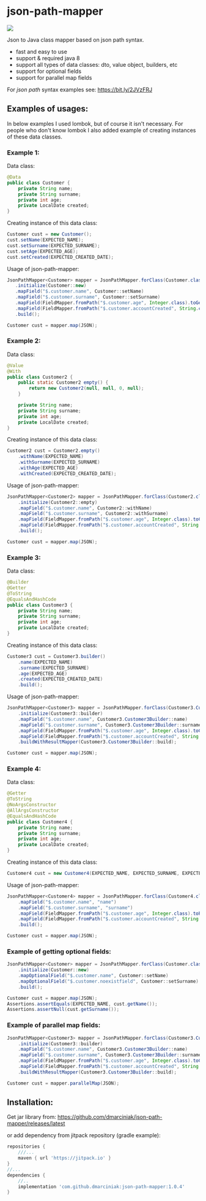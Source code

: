 # json-path-mapper

[![](https://jitpack.io/v/dmarciniak/json-path-mapper.svg)](https://jitpack.io/#dmarciniak/json-path-mapper)

Json to Java class mapper based on json path syntax.
* fast and easy to use
* support & required java 8
* support all types of data classes: dto, value object, builders, etc
* support for optional fields
* support for parallel map fields

For *json path* syntax examples see: https://bit.ly/2JVzFRJ

## Examples of usages:
In below examples I used lombok, but of course it isn't necessary.
For people who don't know lombok I also added example of creating instances of these data classes.

### Example 1:
Data class:
```java
@Data
public class Customer {
    private String name;
    private String surname;
    private int age;
    private LocalDate created;
}
```
Creating instance of this data class:
```java
Customer cust = new Customer();
cust.setName(EXPECTED_NAME);
cust.setSurname(EXPECTED_SURNAME);
cust.setAge(EXPECTED_AGE);
cust.setCreated(EXPECTED_CREATED_DATE);
```
Usage of json-path-mapper:
```java
JsonPathMapper<Customer> mapper = JsonPathMapper.forClass(Customer.class)
   .initialize(Customer::new)
   .mapField("$.customer.name", Customer::setName)
   .mapField("$.customer.surname", Customer::setSurname)
   .mapField(FieldMapper.fromPath("$.customer.age", Integer.class).toGetterField(Customer::setAge).withValidator(val -> val > 0))
   .mapField(FieldMapper.fromPath("$.customer.accountCreated", String.class).toGetterField(Customer::setCreated).withMapper(LocalDate::parse))
   .build();

Customer cust = mapper.map(JSON);
```

### Example 2:
Data class:
```java
@Value
@With
public class Customer2 {
    public static Customer2 empty() {
        return new Customer2(null, null, 0, null);
    }

    private String name;
    private String surname;
    private int age;
    private LocalDate created;
}
```
Creating instance of this data class:
```java
Customer2 cust = Customer2.empty()
    .withName(EXPECTED_NAME)
    .withSurname(EXPECTED_SURNAME)
    .withAge(EXPECTED_AGE)
    .withCreated(EXPECTED_CREATED_DATE);
```
Usage of json-path-mapper:
```java
JsonPathMapper<Customer2> mapper = JsonPathMapper.forClass(Customer2.class)
    .initialize(Customer2::empty)
    .mapField("$.customer.name", Customer2::withName)
    .mapField("$.customer.surname", Customer2::withSurname)
    .mapField(FieldMapper.fromPath("$.customer.age", Integer.class).toChainField(Customer2::withAge).withValidator(val -> val > 0))
    .mapField(FieldMapper.fromPath("$.customer.accountCreated", String.class).toChainField(Customer2::withCreated).withMapper(LocalDate::parse))
    .build();

Customer cust = mapper.map(JSON);
```

### Example 3:
Data class:
```java
@Builder
@Getter
@ToString
@EqualsAndHashCode
public class Customer3 {
    private String name;
    private String surname;
    private int age;
    private LocalDate created;
}
```
Creating instance of this data class:
```java
Customer3 cust = Customer3.builder()
    .name(EXPECTED_NAME)
    .surname(EXPECTED_SURNAME)
    .age(EXPECTED_AGE)
    .created(EXPECTED_CREATED_DATE)
    .build();
```
Usage of json-path-mapper:
```java
JsonPathMapper<Customer3> mapper = JsonPathMapper.forClass(Customer3.Customer3Builder.class)
    .initialize(Customer3::builder)
    .mapField("$.customer.name", Customer3.Customer3Builder::name)
    .mapField("$.customer.surname", Customer3.Customer3Builder::surname)
    .mapField(FieldMapper.fromPath("$.customer.age", Integer.class).toChainField(Customer3.Customer3Builder::age).withValidator(val -> val > 0))
    .mapField(FieldMapper.fromPath("$.customer.accountCreated", String.class).toChainField(Customer3.Customer3Builder::created).withMapper(LocalDate::parse))
    .buildWithResultMapper(Customer3.Customer3Builder::build);

Customer cust = mapper.map(JSON);
```

### Example 4:
Data class:
```java
@Getter
@ToString
@NoArgsConstructor
@AllArgsConstructor
@EqualsAndHashCode
public class Customer4 {
    private String name;
    private String surname;
    private int age;
    private LocalDate created;
}
```
Creating instance of this data class:
```java
Customer4 cust = new Customer4(EXPECTED_NAME, EXPECTED_SURNAME, EXPECTED_AGE, EXPECTED_CREATED_DATE);
```
Usage of json-path-mapper:
```java
JsonPathMapper<Customer4> mapper = JsonPathMapper.forClass(Customer4.class)
    .mapField("$.customer.name", "name")
    .mapField("$.customer.surname", "surname")
    .mapField(FieldMapper.fromPath("$.customer.age", Integer.class).toPrivateField("age", Customer4.class).withValidator(val -> val > 0))
    .mapField(FieldMapper.fromPath("$.customer.accountCreated", String.class).toPrivateField("created", Customer4.class).withMapper(LocalDate::parse))
    .build();

Customer cust = mapper.map(JSON);
```

### Example of getting optional fields:
```java
JsonPathMapper<Customer> mapper = JsonPathMapper.forClass(Customer.class)
    .initialize(Customer::new)
    .mapOptionalField("$.customer.name", Customer::setName)
    .mapOptionalField("$.customer.noexistfield", Customer::setSurname)
    .build();

Customer cust = mapper.map(JSON);
Assertions.assertEquals(EXPECTED_NAME, cust.getName());
Assertions.assertNull(cust.getSurname());
```

### Example of parallel map fields:
```java
JsonPathMapper<Customer3> mapper = JsonPathMapper.forClass(Customer3.Customer3Builder.class)
    .initialize(Customer3::builder)
    .mapField("$.customer.name", Customer3.Customer3Builder::name)
    .mapField("$.customer.surname", Customer3.Customer3Builder::surname)
    .mapField(FieldMapper.fromPath("$.customer.age", Integer.class).toChainField(Customer3.Customer3Builder::age).withValidator(val -> val > 0))
    .mapField(FieldMapper.fromPath("$.customer.accountCreated", String.class).toChainField(Customer3.Customer3Builder::created).withMapper(LocalDate::parse))
    .buildWithResultMapper(Customer3.Customer3Builder::build);

Customer cust = mapper.parallelMap(JSON);
```

## Installation:
Get jar library from: https://github.com/dmarciniak/json-path-mapper/releases/latest

or add dependency from jitpack repository (gradle example):
```groovy
repositories {
    ///...
    maven { url 'https://jitpack.io' }
}
//...
dependencies {
    //..
    implementation 'com.github.dmarciniak:json-path-mapper:1.0.4'
}
```
